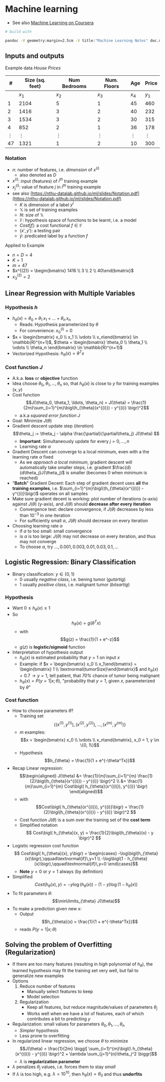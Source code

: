 # Machine learning

* See also [Machine Learning on Coursera](https://www.coursera.org/learn/machine-learning)

```bash
# build with

pandoc -V geometry:margin=2.5cm -V title:"Machine Learning Notes" doc.md -o doc.pdf
```

## Inputs and outputs

Example data *House Prices*

| \# | Size (sq. feet) | Num Bedrooms | Num. Floors | Age   | Price  |
|---|---|---|---|---|---|
|    | $x_1$           | $x_2$        | $x_3$       | $x_4$ |  $y_1$ |
| 1 | 2104 | 5 | 1 | 45 | 460 |
| 2 | 1416 | 3 | 2 | 40 | 232 |
| 3 | 1534 | 3 | 2 | 30 | 315 |
| 4 | 852  | 2 | 1 | 36 | 178 |
| $\vdots$ | $\vdots$ | $\vdots$ | $\vdots$ | $\vdots$ | $\vdots$ |
| 47| 1321 | 1 | 2 | 10 | 300 |

### Notation

* $n$: number of features, i.e. *dimension* of $x^{(i)}$
    * also denoted as $D$
* $x^{(i)}$: input (features) of $i^{th}$ training example
* $x_{j}^{(i)}$: value of feature $j$ in $i^{th}$ training example
* see also [https://nthu-datalab.github.io/ml/slides/Notation.pdf](https://nthu-datalab.github.io/ml/slides/Notation.pdf)
    * $K$ is dimension of a label $y^{i}$
    * $\mathbb{X}$ is set of training examples
    * $N$:   size of $\mathbb{X}$
    * $\mathbb{F}$: hypothesis space of functions to be learnt, i.e. a model
    * $Cost[f]$: a cost functional $f \in \mathbb{F}$
    * $(x', y')$: a testing pair
    * $\hat{y}$: predicated label by a function $f$

Applied to Example

* $n = D = 4$
* $K = 1$
* $m = 47$
* $x^{(2)} = \begin{bmatrix} 1416 \\ 3 \\ 2 \\ 40\end{bmatrix}$
* $x_{3}^{(2)} = 2$

## Linear Regression with Multiple Variables

### Hypothesis $h$

* $h_{\theta}(x) = \theta_0 + \theta_1\,x_1 + \ldots + \theta_n\,x_n$
    * Reads: Hypothesis parameterized by $\theta$
    * For convenience: $x_0^{(i)} = 0$
* $x = \begin{bmatrix} x_0 \\ x_1 \\ \vdots \\ x_n\end{bmatrix} \in \mathbb{R}^{n+1}$, $\theta = \begin{bmatrix} \theta_0 \\ \theta_1 \\ \vdots \\ \theta_n \end{bmatrix} \in \mathbb{R}^{n+1}$
* Vectorized Hypothesis: $h_{\theta}(x) = \theta^{T} x$

### Cost function $J$

* A.k.a. **loss** or **objective** function
* Idea choose $\theta_0, \theta_1, \ldots, \theta_n$ so, that $h_{\theta}(x)$ is close to $y$ for training examples $(x, y)$
* Cost function $$J(\theta_0, \theta_1, \ldots, \theta_n) = J(\theta) = \frac{1}{2m}\sum_{i=1}^{m}\bigl(h_{\theta}(x^{(i)}) - y^{(i)} \bigr)^2$$
    * a.k.a *squared error function* $J$
* Goal: Minimize $J(\theta)$
* Gradient descent update step (*iteration*) $$\theta_j := \theta_j - \alpha \frac{\partial}{\partial\theta_j} J(\theta) $$
    * **Important**: Simultaneously update for every $j = 0, \ldots, n$
    * Learning rate $\alpha$
* Gradient Descent can converge to a local minimum, even with a the learning rate $\alpha$ fixed
    * As we *approach a local minimum*, gradient descent will automatically take smaller steps, i.e. gradient $\frac{d}{d\theta_j}J(\theta_j)$ is smaller (becomes $0$ when minimum is reached)
* "**Batch**" Gradient Decent: Each step of gradient decent uses **all** the **training examples**, i.e. $\sum_{i=1}^{m}\bigl((h_{\theta}(x^{(i)}) - y^{(i)}\bigr)$ operates on all samples
* Make sure gradient decent is working: plot number of iterations (x-axis) against $J(\theta)$ (y-axis), and $J(\theta)$ should **decrease after every iteration**
    * Convergence test: declare convergence, if $J(\theta)$ decreases by less than $10^{-3}$ in one iteration
    * For sufficiently small $\alpha$, $J(\theta)$ should decrease on every iteration
* Choosing learning rate $\alpha$
    * if $\alpha$ to too small: small convergence
    * is $\alpha$ is too large: $J(\theta)$ may not decrease on every iteration, and thus may not converge
    * To choose $\alpha$, try $\ldots, 0.001, 0.003, 0.01, 0.03, 0.1, \ldots$

## Logistic Regression: Binary Classification

* Binary classification: $y \in \{0, 1\}$
    * $0$ usually *negative class*, i.e. bening tumor (*gutartig*)
    * $1$ usually *positive class*, i.e. malignant tumor (*bösartig*)

### Hypothesis

* Want $0 \leq h_{\theta}(x) \leq 1$
* So $$h_{\theta}(x) = g(\theta^Tx)$$
    * with $$g(z) = \frac{1}{1 + e^-z}$$
    * $g(z)$ is **logistic/sigmoid** function
* Interpretation of hypothesis output
    * $h_{\theta}(x)$ is estimated probability that $y = 1$ on input $x$
    * Example: if $x = \begin{bmatrix} x_0 \\ x_1\end{bmatrix} = \begin{bmatrix} 1 \\ \textnormal{tumorSize}\end{bmatrix}$ and $h_{\theta}(x) = 0.7 \rightarrow y = 1$, tell patient, that *70%* chance of tumor being malignant
    * $h_{\theta}(x) = P(y = 1|x;\theta)$, "probability that $y=1$, given $x$, parameterized by $\theta$"

### Cost function

* How to choose parameters $\theta$?
    * Training set $$\{(x^{(1)}, y^{(1)}), (x^{(2)}, y^{(2)}), \ldots, (x^{(m)}, y^{(m)})\}$$
    * $m$ examples: $$x = \begin{bmatrix} x_0 \\ \vdots \\ x_n\end{bmatrix}, x_0 = 1, y \in \{0, 1\}$$
    * Hypothesis $$h_{\theta} = \frac{1}{1 + e^{-\theta^Tx}}$$
* Recap Linear regression: $$\begin{aligned} J(\theta) &= \frac{1}{m}\sum_{i=1}^{m} \frac{1}{2}\bigl(h_{\theta}(x^{(i)}) - y^{(i)} \bigr)^2 \\  &= \frac{1}{m}\sum_{i=1}^{m} Cost\bigl(  h_{\theta}(x^{(i)}), y^{(i)}  \bigr) \end{aligned}$$
    * with $$Cost\bigl( h_{\theta}(x^{(i)}), y^{(i)}\bigr) = \frac{1}{2}\bigl(h_{\theta}(x^{(i)}) - y^{(i)} \bigr)^2 $$
    * Cost function $J(\theta)$ is a sum over the training set of the **cost term**
    * Simplified notation $$  Cost\bigl( h_{\theta}(x, y) = \frac{1}{2}\bigl(h_{\theta}(x) - y \bigr)^2 $$
* Logistic regression cost function $$ Cost\bigl( h_{\theta}(x), y\bigr) = \begin{cases} -\log\bigl(h_{\theta}(x)\bigr),\qquad\textnormal{if}\,y=1 \\ -\log\bigl(1 - h_{\theta}(x)\bigr),\qquad\textnormal{if}\,y=0 \end{cases}$$
    * **Note** $y = 0$ or $y = 1$ always (by definition)
* Simplified $$Cost\bigl( h_{\theta}(x), y\bigr) = -y\log\bigl(h_{\theta}(x)\bigr) -(1-y)\log\bigl( 1 - h_{\theta}(x)\bigr)$$
* To fit parameters $\theta$: $$\min\limits_{\theta} J(\theta)$$
* To make a prediction given new $x$:
    * Output $$h_{\theta}(x) = \frac{1}{1 + e^{-\theta^Tx}}$$
    * reads $P(y = 1|x; \theta)$

## Solving the problem of Overfitting (Regularization)

* If there are too many features (resulting in *high* polynomial of $h_{\theta}$), the learned hypothesis may fit the training set very well, but fail to generalize new examples
* Options
    1. Reduce number of features
        * Manually select features to keep
        * Model selection
    2. Regularization
        * Keep all features, but reduce magnitude/values of parameters $\theta_j$
        * Works well when we have a lot of features, each of which contributes a bit to predicting $y$
* Regularization: small values for parameters $\theta_0, \theta_1, \ldots, \theta_n$
    * *Simpler* hypothesis
    * Less prone to overfitting
* In regularized linear regression, we choose $\theta$ to minimize $$J(\theta) = \frac{1}{2m} \biggl[ \sum_{i=1}^{m}\bigl(\ h_{\theta}(x^{(i)}) - y^{(i)} \bigr)^2 + \lambda \sum_{j=1}^{n}\theta_j^2  \biggr]$$
    * $\lambda$ is **regularization parameter**
* $\lambda$ penalizes $\theta_j$ values, i.e. forces them to stay *small*
* If $\lambda$ is too high, e.g. $\lambda = 10^10$, then $h_{\theta}(x) = \theta_0$ and thus **underfits**
